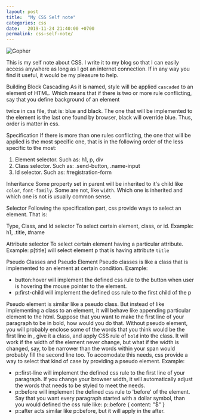```yaml
---
layout: post
title:  "My CSS Self note"
categories: css
date:   2019-11-24 21:40:00 +0700
permalink: css-self-note/
---
```


![Gopher](https://cdn.lynda.com/course/504266/504266-636924000532723800-16x9.jpg)

This is my self note about CSS. I write it to my blog so that I can easily access anywhere as long as I got an internet connection. If in any way you find it useful, it would be my pleasure to help.

Building Block
Cascading
As it is named, style will be applied `cascaded` to an element of HTML. Which means that if there is two or more rule conflicting, say that you define background of an element <p> twice in css file, that is: blue and black. The one that will be implemented to the element is the last one found by browser, black will override blue. Thus, order is matter in css.

Specification
If there is more than one rules conflicting, the one that will be applied is the most specific one, that is in the following order of the less specific to the most:
1. Element selector. Such as: h1, p, div
2. Class selector. Such as: .send-button, .name-input
3. Id selector. Such as: #registration-form

Inheritance
Some property set in parent will be inherited to it's child like `color`, `font-family`. Some are not, like `width`. Which one is inherited and which one is not is usually common sense.

Selector
Following the specification part, css provide ways to select an element. That is:

Type, Class, and Id selector
To select certain element, class, or id.
Example: h1, .title, #name

Attribute selector
To select certain element having a particular attribute.
Example: p[title] will select element p that is having attribute `title`

Pseudo Classes and Pseudo Element
Pseudo classes is like a class that is implemented to an element at certain condition.
Example:
- button:hover will implement the defined css rule to the button when user is hovering the mouse pointer to the element.
- p:first-child will implement the defined css rule to the first child of the p

Pseudo element is similar like a pseudo class. But instead of like implementing a class to an element, it will behave like appending particular element to the html. Suppose that you want to make the first line of your paragraph to be in bold, how would you do that. Without pseudo element, you will probably enclose some of the words that you think would be the first line in <span>, give it a class, and apply CSS rule of `bold` into the class. It will work if the width of the element never change, but what if the width is changed, say, to be narrower than the words within your span would probably fill the second line too. To accomodate this needs, css provide a way to select that kind of case by providing a pseudo element.
Example:
- p::first-line will implement the defined css rule to the first line of your paragraph. If you change your browser width, it will automatically adjust the words that needs to be styled to meet the needs.
- p::before will implement the defined css rule to 'before' of the element. Say that you want every paragraph started with a dollar symbol, than you would defined the css rule like:
p::before { content: "$" }
- p::after acts similar like p::before, but it will apply in the after.

